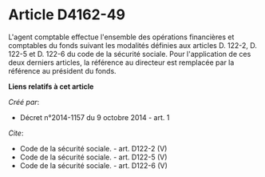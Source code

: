 # Article D4162-49

L'agent comptable effectue l'ensemble des opérations financières et comptables du fonds suivant les modalités définies aux
articles D. 122-2, D. 122-5 et D. 122-6 du code de la sécurité sociale. Pour l'application de ces deux derniers articles, la
référence au directeur est remplacée par la référence au président du fonds.

**Liens relatifs à cet article**

_Créé par_:

  - Décret n°2014-1157 du 9 octobre 2014 - art. 1

_Cite_:

  - Code de la sécurité sociale. - art. D122-2 (V)
  - Code de la sécurité sociale. - art. D122-5 (V)
  - Code de la sécurité sociale. - art. D122-6 (V)
